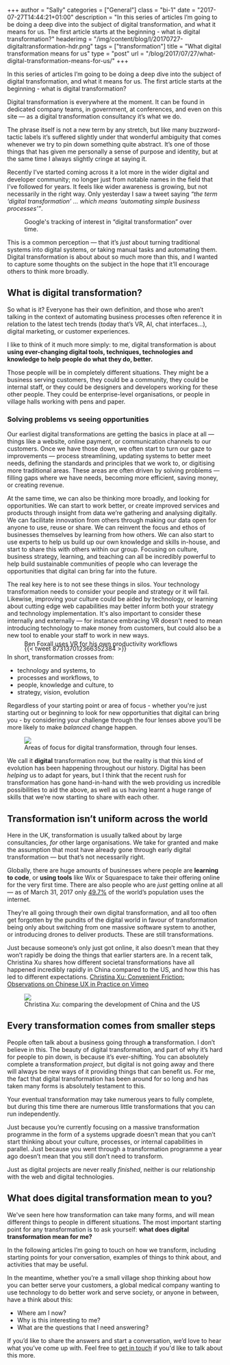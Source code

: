 +++
author = "Sally"
categories = ["General"]
class = "bi-1"
date = "2017-07-27T14:44:21+01:00"
description = "In this series of articles I’m going to be doing a deep dive into the subject of digital transformation, and what it means for us. The first article starts at the beginning - what is digital transformation?"
headerimg = "/img/content/blog/l/20170727-digitaltransformation-hdr.png"
tags = ["transformation"]
title = "What digital transformation means for us"
type = "post"
url = "/blog/2017/07/27/what-digital-transformation-means-for-us/"
+++

<div class="callout secondary">
  <p class="lede">In this series of articles I’m going to be doing a deep dive into the subject of digital transformation, and what it means for us. The first article starts at the beginning - what is digital transformation?</p>
</div>

Digital transformation is everywhere at the moment. It can be found in dedicated company teams, in government, at conferences, and even on this site — as a digital transformation consultancy it’s what we do.

The phrase itself is not a new term by any stretch, but like many buzzword-tactic labels it’s suffered slightly under that wonderful ambiguity that comes whenever we try to pin down something quite abstract. It’s one of those things that has given me personally a sense of purpose and identity, but at the same time I always slightly cringe at saying it.

Recently I’ve started coming across it a lot more in the wider digital and developer community; no longer just from notable names in the field that I’ve followed for years. It feels like wider awareness is growing, but not necessarily in the right way. Only yesterday I saw a tweet saying *“the term ‘digital transformation’ … which means ‘automating simple business processes’”*.

<figure>
<script type="text/javascript" src="https://ssl.gstatic.com/trends_nrtr/1101_RC01/embed_loader.js"></script> <script type="text/javascript"> trends.embed.renderExploreWidget("TIMESERIES", {"comparisonItem":[{"keyword":"digital transformation","geo":"","time":"2004-01-01 2017-07-26"}],"category":0,"property":""}, {"exploreQuery":"date=2004-01-01 2017-07-26&q=digital%20transformation","guestPath":"https://trends.google.com:443/trends/embed/"}); </script>
<figcaption>Google's tracking of interest in “digital transformation” over time.</figcaption>
</figure>

This is a common perception — that it’s _just_ about turning traditional systems into digital systems, or taking manual tasks and automating them. Digital transformation is about about so much more than this, and I wanted to capture some thoughts on the subject in the hope that it’ll encourage others to think more broadly.

## What is digital transformation?
So what is it? Everyone has their own definition, and those who aren’t talking in the context of automating business processes often reference it in relation to the latest tech trends (today that’s VR, AI, chat interfaces…), digital marketing, or customer experiences.

I like to think of it much more simply: to me, digital transformation is about **using ever-changing digital tools, techniques, technologies and knowledge to help people do what they do, better.**

Those people will be in completely different situations. They might be a business serving customers, they could be a community, they could be internal staff, or they could be designers and developers working for these other people. They could be enterprise-level organisations, or people in village halls working with pens and paper.

### Solving problems vs seeing opportunities
Our earliest digital transformations are getting the basics in place at all — things like a website, online payment, or communication channels to our customers. Once we have those down, we often start to turn our gaze to improvements — process streamlining, updating systems to better meet needs, defining the standards and principles that we work to, or digitising more traditional areas. These areas are often driven by solving problems — filling gaps where we have needs, becoming more efficient, saving money, or creating revenue.

At the same time, we can also be thinking more broadly, and looking for opportunities. We can start to work better, or create improved services and products through insight from data we’re gathering and analysing digitally. We can facilitate innovation from others through making our data open for anyone to use, reuse or share.  We can reinvent the focus and ethos of businesses themselves by learning from how others. We can also start to use experts to help us build up our own knowledge and skills in-house, and start to share this with others within our group. Focusing on culture, business strategy, learning, and teaching can all be incredibly powerful to help build sustainable communities of people who can leverage the opportunities that digital can bring far into the future.

The real key here is to not see these things in silos. Your technology transformation needs to consider your people and strategy or it will fail. Likewise, improving your culture could be aided by technology, or learning about cutting edge web capabilities may better inform both your strategy and technology implementation. It's also important to consider these internally and externally — for instance embracing VR doesn't need to mean introducing technology to make money from customers, but could also be a new tool to enable your staff to work in new ways.

<figure>
{{< tweet 873137012366352384 >}}
<figcaption style="margin-top: -2em;">Ben Foxall uses VR for his own productivity workflows</figcaption>
</figure>

In short, transformation crosses from:

* technology and systems, to
* processes and workflows, to
* people, knowledge and culture, to
* strategy, vision, evolution

Regardless of your starting point or area of focus - whether you're just starting out or beginning to look for new opportunities that digital can bring you - by considering your challenge through the four lenses above you'll be more likely to make *balanced* change happen.

<figure>
<img src="/img/content/blog/l/20170727-digitaltransformation.png" />
<figcaption>Areas of focus for digital transformation, through four lenses.</figcaption>
</figure>

We call it **digital** transformation now, but the reality is that this kind of evolution has been happening throughout our history. Digital has been *helping* us to adapt for years, but I think that the recent rush for transformation has gone hand-in-hand with the web providing us incredible possibilities to aid the above, as well as us having learnt a huge range of skills that we’re now starting to share with each other.

## Transformation isn’t uniform across the world
Here in the UK, transformation is usually talked about by large consultancies, *for* other large organisations. We take for granted and make the assumption that most have already gone through early digital transformation — but that’s not necessarily right.

Globally, there are huge amounts of businesses where people are **learning to code**, or **using tools** like Wix or Squarespace to take their offering online for the very first time. There are also people who are *just* getting online at all — as of March 31, 2017 only [49.7%](http://www.internetworldstats.com/stats.htm) of the world’s population uses the internet.

They’re all going through their own digital transformation, and all too often get forgotten by the pundits of the digital world in favour of transformation being only about switching from one massive software system to another, or introducing drones to deliver products. These are still transformations.

Just because someone’s only just got online, it also doesn’t mean that they won’t rapidly be doing the things that earlier starters are. In a recent talk, Christina Xu shares how different societal transformations have all happened incredibly rapidly in China compared to the US, and how this has led to different expectations.
[Christina Xu: Convenient Friction: Observations on Chinese UX in Practice on Vimeo](https://vimeo.com/209792795)

<figure>
<img src="/img/content/blog/l/20170727-christina.jpg" />
<figcaption>Christina Xu: comparing the development of China and the US</figcaption>

</figure>

## Every transformation comes from smaller steps
People often talk about a business going through **a** transformation. I don’t believe in this. The beauty of digital transformation, and part of why it’s hard for people to pin down, is because it’s ever-shifting. You can absolutely complete a transformation *project*, but digital is not going away and there will always be new ways of it providing things that can benefit us. For me, the fact that digital transformation has been around for so long and has taken many forms is absolutely testament to this.

Your eventual transformation may take numerous years to fully complete, but during this time there are numerous little transformations that you can run independently.

Just because you’re currently focusing on a massive transformation programme in the form of a systems upgrade doesn’t mean that you can’t start thinking about your culture, processes, or internal capabilities in parallel. Just because you went through a transformation programme a year ago doesn’t mean that you still don’t need to transform.

Just as digital projects are never really *finished*, neither is our relationship with the web and digital technologies.

## What does digital transformation mean to you?
We've seen here how transformation can take many forms, and will mean different things to people in different situations. The most important starting point for any transformation is to ask yourself: **what does digital transformation mean for me?**

In the following articles I’m going to touch on how we transform, including starting points for your conversation, examples of things to think about, and activities that may be useful.

In the meantime, whether you’re a small village shop thinking about how you can better serve your customers, a global medical company wanting to use technology to do better work and serve society, or anyone in between, have a think about this:

* Where am I now?
* Why is this interesting to me?
* What are the questions that I need answering?

If you’d like to share the answers and start a conversation, we’d love to hear what you’ve come up with. Feel free to [get in touch](/contact/) if you'd like to talk about this more.
